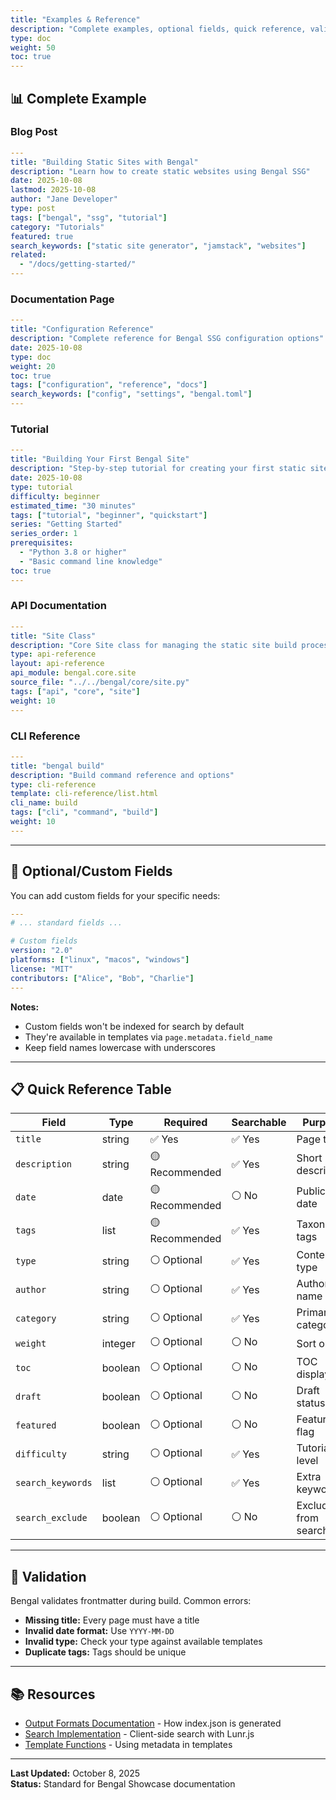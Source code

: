 ```yaml
---
title: "Examples & Reference"
description: "Complete examples, optional fields, quick reference, validation, and resources"
type: doc
weight: 50
toc: true
---
```


## 📊 Complete Example

### Blog Post

```yaml
---
title: "Building Static Sites with Bengal"
description: "Learn how to create static websites using Bengal SSG"
date: 2025-10-08
lastmod: 2025-10-08
author: "Jane Developer"
type: post
tags: ["bengal", "ssg", "tutorial"]
category: "Tutorials"
featured: true
search_keywords: ["static site generator", "jamstack", "websites"]
related:
  - "/docs/getting-started/"
---
```

### Documentation Page

```yaml
---
title: "Configuration Reference"
description: "Complete reference for Bengal SSG configuration options"
date: 2025-10-08
type: doc
weight: 20
toc: true
tags: ["configuration", "reference", "docs"]
search_keywords: ["config", "settings", "bengal.toml"]
---
```

### Tutorial

```yaml
---
title: "Building Your First Bengal Site"
description: "Step-by-step tutorial for creating your first static site with Bengal"
date: 2025-10-08
type: tutorial
difficulty: beginner
estimated_time: "30 minutes"
tags: ["tutorial", "beginner", "quickstart"]
series: "Getting Started"
series_order: 1
prerequisites:
  - "Python 3.8 or higher"
  - "Basic command line knowledge"
toc: true
---
```

### API Documentation

```yaml
---
title: "Site Class"
description: "Core Site class for managing the static site build process"
type: api-reference
layout: api-reference
api_module: bengal.core.site
source_file: "../../bengal/core/site.py"
tags: ["api", "core", "site"]
weight: 10
---
```

### CLI Reference

```yaml
---
title: "bengal build"
description: "Build command reference and options"
type: cli-reference
template: cli-reference/list.html
cli_name: build
tags: ["cli", "command", "build"]
weight: 10
---
```

---

## 🎨 Optional/Custom Fields

You can add custom fields for your specific needs:

```yaml
---
# ... standard fields ...

# Custom fields
version: "2.0"
platforms: ["linux", "macos", "windows"]
license: "MIT"
contributors: ["Alice", "Bob", "Charlie"]
---
```

**Notes:**
- Custom fields won't be indexed for search by default
- They're available in templates via `page.metadata.field_name`
- Keep field names lowercase with underscores

---

## 📋 Quick Reference Table

| Field | Type | Required | Searchable | Purpose |
|-------|------|----------|------------|---------|
| `title` | string | ✅ Yes | ✅ Yes | Page title |
| `description` | string | 🟡 Recommended | ✅ Yes | Short description |
| `date` | date | 🟡 Recommended | ⚪ No | Publication date |
| `tags` | list | 🟡 Recommended | ✅ Yes | Taxonomy tags |
| `type` | string | ⚪ Optional | ✅ Yes | Content type |
| `author` | string | ⚪ Optional | ✅ Yes | Author name |
| `category` | string | ⚪ Optional | ✅ Yes | Primary category |
| `weight` | integer | ⚪ Optional | ⚪ No | Sort order |
| `toc` | boolean | ⚪ Optional | ⚪ No | TOC display |
| `draft` | boolean | ⚪ Optional | ⚪ No | Draft status |
| `featured` | boolean | ⚪ Optional | ⚪ No | Featured flag |
| `difficulty` | string | ⚪ Optional | ✅ Yes | Tutorial level |
| `search_keywords` | list | ⚪ Optional | ✅ Yes | Extra keywords |
| `search_exclude` | boolean | ⚪ Optional | ⚪ No | Exclude from search |

---

## 🔧 Validation

Bengal validates frontmatter during build. Common errors:

- **Missing title:** Every page must have a title
- **Invalid date format:** Use `YYYY-MM-DD`
- **Invalid type:** Check your type against available templates
- **Duplicate tags:** Tags should be unique

---

## 📚 Resources

- [Output Formats Documentation](/docs/output/output-formats/) - How index.json is generated
- [Search Implementation](/docs/search/) - Client-side search with Lunr.js
- [Template Functions](/docs/templates/function-reference/) - Using metadata in templates

---

**Last Updated:** October 8, 2025  
**Status:** Standard for Bengal Showcase documentation
